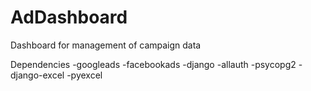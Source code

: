 # AdDashboard
Dashboard for management of campaign data

Dependencies
-googleads
-facebookads
-django
-allauth
-psycopg2
-django-excel
-pyexcel


